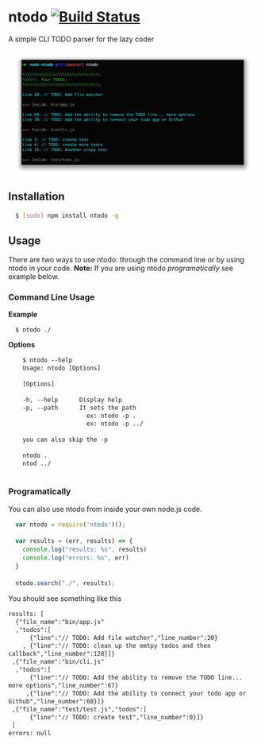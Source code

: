 # ntodo [![Build Status](https://travis-ci.org/csanz/node-ntodo.svg?branch=master)](https://travis-ci.org/csanz/node-ntodo)

A simple CLI TODO parser for the lazy coder

![Screenshot](https://raw.githubusercontent.com/csanz/node-ntodo/master/misc/sample.png?c=5)

## Installation

``` bash
  $ [sudo] npm install ntodo -g
```

## Usage

There are two ways to use ntodo: through the command line or by using ntodo in your code. **Note:** If you are using ntodo _programatically_ see example below.

### Command Line Usage

**Example**

```
  $ ntodo ./
```

**Options**
```
    $ ntodo --help
    Usage: ntodo [Options]
    
    [Options]
    
    -h, --help      Display help
    -p, --path      It sets the path
                      ex: ntodo -p .
                      ex: ntodo -p ../
    
    you can also skip the -p 
    
    ntodo .
    ntod ../
    
``` 

### Programatically
You can also use ntodo from inside your own node.js code.

``` js
  var ntodo = require('ntodo')();

  var results = (err, results) => {
    console.log("results: %s", results)
    console.log("errors: %s", err)
  }

  ntodo.search("./", results);
```

You should see something like this

```
results: [
  {"file_name":"bin/app.js"
  ,"todos":[
      {"line":"// TODO: Add file watcher","line_number":20}
    , {"line":"// TODO: clean up the emtpy todos and then callback","line_number":128}]}
 ,{"file_name":"bin/cli.js"
  ,"todos":[
      {"line":"// TODO: Add the ability to remove the TODO line... more options","line_number":67}
     ,{"line":"// TODO: Add the ability to connect your todo app or Github","line_number":68}]}
 ,{"file_name":"test/test.js","todos":[
      {"line":"// TODO: create test","line_number":0}]}
 ]
errors: null
```


